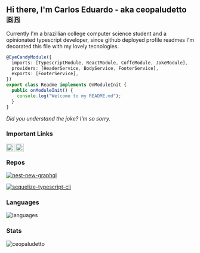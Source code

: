 ## Hi there, I'm Carlos Eduardo - aka ceopaludetto 🇧🇷

Currently I'm a brazillian college computer science student and a opinionated typescript developer, since github deployed profile readmes I'm decorated this file with my lovely tecnologies.

```ts
@EyeCandyModule({
  imports: [TypescriptModule, ReactModule, CoffeModule, JokeModule],
  providers: [HeaderService, BodyService, FooterService],
  exports: [FooterService],
})
export class Readme implements OnModuleInit {
  public onModuleInit() {
    console.log("Welcome to my README.md");
  }
}
```

*Did you understand the joke? I'm so sorry.*


### Important Links

[<img align="left" alt="ceopaludetto | LinkedIn" width="22px" src="https://cdn.jsdelivr.net/npm/simple-icons@v3/icons/linkedin.svg" />][linkedin]

[<img align="left" alt="ceopaludetto | Twitter" width="22px" src="https://cdn.jsdelivr.net/npm/simple-icons@v3/icons/twitter.svg" />][twitter]


[twitter]: https://twitter.com/soreduard
[linkedin]: https://linkedin.com/in/ceopaludetto/

<br/>


### Repos

[![nest-new-graphql](https://github-readme-stats.vercel.app/api/pin/?username=ceopaludetto&repo=nest-new-graphql)](https://github.com/ceopaludetto/nest-new-graphql)

[![sequelize-typescript-cli](https://github-readme-stats.vercel.app/api/pin/?username=ceopaludetto&repo=sequelize-typescript-cli)](https://github.com/ceopaludetto/sequelize-typescript-cli)


### Languages

![languages](https://github-readme-stats.vercel.app/api/top-langs/?username=ceopaludetto&layout=compact)


### Stats

![ceopaludetto](https://github-readme-stats.vercel.app/api?username=ceopaludetto&show_icons=true&count_private=true)

